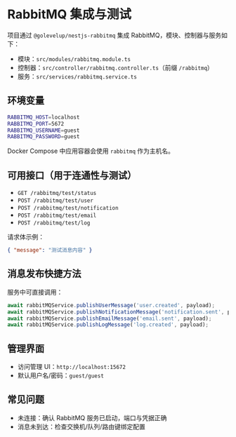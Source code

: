 # RabbitMQ 集成与测试

项目通过 `@golevelup/nestjs-rabbitmq` 集成 RabbitMQ，模块、控制器与服务如下：

- 模块：`src/modules/rabbitmq.module.ts`
- 控制器：`src/controller/rabbitmq.controller.ts`（前缀 `/rabbitmq`）
- 服务：`src/services/rabbitmq.service.ts`

## 环境变量

```bash
RABBITMQ_HOST=localhost
RABBITMQ_PORT=5672
RABBITMQ_USERNAME=guest
RABBITMQ_PASSWORD=guest
```

Docker Compose 中应用容器会使用 `rabbitmq` 作为主机名。

## 可用接口（用于连通性与测试）

- `GET /rabbitmq/test/status`
- `POST /rabbitmq/test/user`
- `POST /rabbitmq/test/notification`
- `POST /rabbitmq/test/email`
- `POST /rabbitmq/test/log`

请求体示例：

```json
{ "message": "测试消息内容" }
```

## 消息发布快捷方法

服务中可直接调用：

```typescript
await rabbitMQService.publishUserMessage('user.created', payload);
await rabbitMQService.publishNotificationMessage('notification.sent', payload);
await rabbitMQService.publishEmailMessage('email.sent', payload);
await rabbitMQService.publishLogMessage('log.created', payload);
```

## 管理界面

- 访问管理 UI：`http://localhost:15672`
- 默认用户名/密码：`guest/guest`

## 常见问题

- 未连接：确认 RabbitMQ 服务已启动，端口与凭据正确
- 消息未到达：检查交换机/队列/路由键绑定配置
